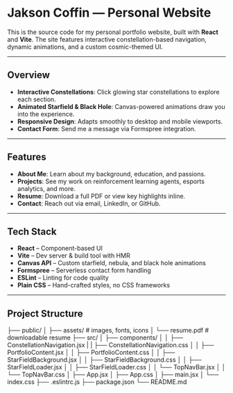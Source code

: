 # Jakson Coffin — Personal Website

This is the source code for my personal portfolio website, built with **React** and **Vite**. The site features interactive constellation-based navigation, dynamic animations, and a custom cosmic-themed UI.

---

## Overview

- **Interactive Constellations**: Click glowing star constellations to explore each section.
- **Animated Starfield & Black Hole**: Canvas-powered animations draw you into the experience.
- **Responsive Design**: Adapts smoothly to desktop and mobile viewports.
- **Contact Form**: Send me a message via Formspree integration.

---

## Features

- **About Me**: Learn about my background, education, and passions.
- **Projects**: See my work on reinforcement learning agents, esports analytics, and more.
- **Resume**: Download a full PDF or view key highlights inline.
- **Contact**: Reach out via email, LinkedIn, or GitHub.

---

## Tech Stack

- **React** – Component-based UI  
- **Vite** – Dev server & build tool with HMR  
- **Canvas API** – Custom starfield, nebula, and black hole animations  
- **Formspree** – Serverless contact form handling  
- **ESLint** – Linting for code quality  
- **Plain CSS** – Hand-crafted styles, no CSS frameworks

---

## Project Structure

├── public/
│   ├── assets/           # images, fonts, icons
│   └── resume.pdf        # downloadable resume
├── src/
│   ├── components/
│   │   ├── ConstellationNavigation.jsx
|   |   ├── ConstellationNavigation.css
│   │   ├── PortfolioContent.jsx
│   │   ├── PortfolioContent.css
│   │   ├── StarFieldBackground.jsx
│   │   ├── StarFieldBackground.css
│   │   ├── StarFieldLoader.jsx
│   │   ├── StarFieldLoader.css
│   │   └── TopNavBar.jsx
│   │   └── TopNavBar.css
│   ├── App.jsx
│   ├── App.css
│   ├── main.jsx
│   └── index.css
├── .eslintrc.js
├── package.json
└── README.md
